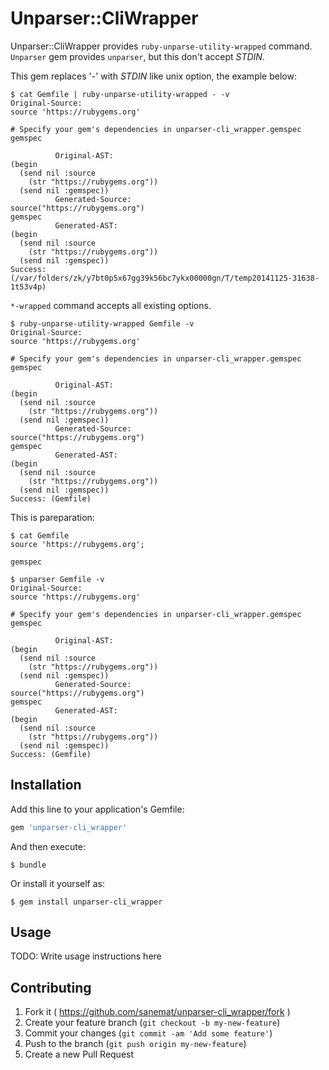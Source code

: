 # Unparser::CliWrapper

Unparser::CliWrapper provides `ruby-unparse-utility-wrapped` command.
`Unparser` gem provides `unparser`, but this don't accept _STDIN_.

This gem replaces '-' with _STDIN_ like unix option, the example below:

```
$ cat Gemfile | ruby-unparse-utility-wrapped - -v
Original-Source:
source 'https://rubygems.org'

# Specify your gem's dependencies in unparser-cli_wrapper.gemspec
gemspec

          Original-AST:
(begin
  (send nil :source
    (str "https://rubygems.org"))
  (send nil :gemspec))
          Generated-Source:
source("https://rubygems.org")
gemspec
          Generated-AST:
(begin
  (send nil :source
    (str "https://rubygems.org"))
  (send nil :gemspec))
Success: (/var/folders/zk/y7bt0p5x67gg39k56bc7ykx00000gn/T/temp20141125-31638-1t53v4p)
```

`*-wrapped` command accepts all existing options.

```
$ ruby-unparse-utility-wrapped Gemfile -v
Original-Source:
source 'https://rubygems.org'

# Specify your gem's dependencies in unparser-cli_wrapper.gemspec
gemspec

          Original-AST:
(begin
  (send nil :source
    (str "https://rubygems.org"))
  (send nil :gemspec))
          Generated-Source:
source("https://rubygems.org")
gemspec
          Generated-AST:
(begin
  (send nil :source
    (str "https://rubygems.org"))
  (send nil :gemspec))
Success: (Gemfile)
```

This is pareparation:

```
$ cat Gemfile
source 'https://rubygems.org';

gemspec

$ unparser Gemfile -v
Original-Source:
source 'https://rubygems.org'

# Specify your gem's dependencies in unparser-cli_wrapper.gemspec
gemspec

          Original-AST:
(begin
  (send nil :source
    (str "https://rubygems.org"))
  (send nil :gemspec))
          Generated-Source:
source("https://rubygems.org")
gemspec
          Generated-AST:
(begin
  (send nil :source
    (str "https://rubygems.org"))
  (send nil :gemspec))
Success: (Gemfile)
```

## Installation

Add this line to your application's Gemfile:

```ruby
gem 'unparser-cli_wrapper'
```

And then execute:

    $ bundle

Or install it yourself as:

    $ gem install unparser-cli_wrapper

## Usage

TODO: Write usage instructions here

## Contributing

1. Fork it ( https://github.com/sanemat/unparser-cli_wrapper/fork )
2. Create your feature branch (`git checkout -b my-new-feature`)
3. Commit your changes (`git commit -am 'Add some feature'`)
4. Push to the branch (`git push origin my-new-feature`)
5. Create a new Pull Request
